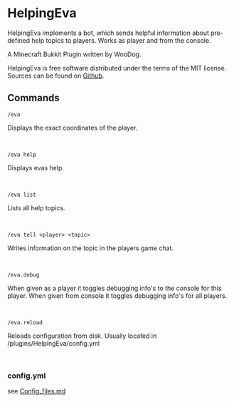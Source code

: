 # HelpingEva

HelpingEva implements a bot, which sends helpful information about 
pre-defined help topics to players. Works as player and from the console.

A Minecraft Bukkit Plugin written by WooDog.

HelpingEva is free software distributed under the terms of the MIT license.
Sources can be found on [Github](https://github.com/WooDog/HelpingEva).

## Commands

    /eva
Displays the exact coordinates of the player.


&nbsp;

    /eva help
Displays evas help.


&nbsp; 

    /eva list
Lists all help topics.


&nbsp; 

    /eva tell <player> <topic>
Writes information on the topic in the players game chat.


&nbsp; 

    /eva.debug
When given as a player it toggles debugging info's to the console for this player.
When given from console it toggles debugging info's for all players.


&nbsp;	 

    /eva.reload
Reloads configuration from disk. 
Usually located in <server home>/plugins/HelpingEva/config.yml


&nbsp; 

### config.yml 

see [Config_files.md](./Config_files.md)


 